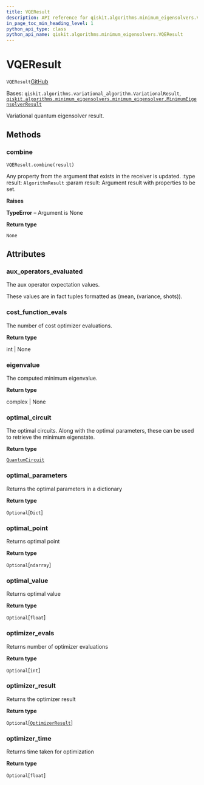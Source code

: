 ```yaml
---
title: VQEResult
description: API reference for qiskit.algorithms.minimum_eigensolvers.VQEResult
in_page_toc_min_heading_level: 1
python_api_type: class
python_api_name: qiskit.algorithms.minimum_eigensolvers.VQEResult
---
```


# VQEResult

<span id="qiskit.algorithms.minimum_eigensolvers.VQEResult" />

`VQEResult`[GitHub](https://github.com/qiskit/qiskit/tree/stable/0.40/qiskit/algorithms/minimum_eigensolvers/vqe.py "view source code")

Bases: `qiskit.algorithms.variational_algorithm.VariationalResult`, [`qiskit.algorithms.minimum_eigensolvers.minimum_eigensolver.MinimumEigensolverResult`](qiskit.algorithms.minimum_eigensolvers.MinimumEigensolverResult "qiskit.algorithms.minimum_eigensolvers.minimum_eigensolver.MinimumEigensolverResult")

Variational quantum eigensolver result.

## Methods

### combine

<span id="qiskit.algorithms.minimum_eigensolvers.VQEResult.combine" />

`VQEResult.combine(result)`

Any property from the argument that exists in the receiver is updated. :type result: `AlgorithmResult` :param result: Argument result with properties to be set.

**Raises**

**TypeError** – Argument is None

**Return type**

`None`

## Attributes

<span id="qiskit.algorithms.minimum_eigensolvers.VQEResult.aux_operators_evaluated" />

### aux\_operators\_evaluated

The aux operator expectation values.

These values are in fact tuples formatted as (mean, (variance, shots)).

<span id="qiskit.algorithms.minimum_eigensolvers.VQEResult.cost_function_evals" />

### cost\_function\_evals

The number of cost optimizer evaluations.

**Return type**

int | None

<span id="qiskit.algorithms.minimum_eigensolvers.VQEResult.eigenvalue" />

### eigenvalue

The computed minimum eigenvalue.

**Return type**

complex | None

<span id="qiskit.algorithms.minimum_eigensolvers.VQEResult.optimal_circuit" />

### optimal\_circuit

The optimal circuits. Along with the optimal parameters, these can be used to retrieve the minimum eigenstate.

**Return type**

[`QuantumCircuit`](qiskit.circuit.QuantumCircuit "qiskit.circuit.quantumcircuit.QuantumCircuit")

<span id="qiskit.algorithms.minimum_eigensolvers.VQEResult.optimal_parameters" />

### optimal\_parameters

Returns the optimal parameters in a dictionary

**Return type**

`Optional`\[`Dict`]

<span id="qiskit.algorithms.minimum_eigensolvers.VQEResult.optimal_point" />

### optimal\_point

Returns optimal point

**Return type**

`Optional`\[`ndarray`]

<span id="qiskit.algorithms.minimum_eigensolvers.VQEResult.optimal_value" />

### optimal\_value

Returns optimal value

**Return type**

`Optional`\[`float`]

<span id="qiskit.algorithms.minimum_eigensolvers.VQEResult.optimizer_evals" />

### optimizer\_evals

Returns number of optimizer evaluations

**Return type**

`Optional`\[`int`]

<span id="qiskit.algorithms.minimum_eigensolvers.VQEResult.optimizer_result" />

### optimizer\_result

Returns the optimizer result

**Return type**

`Optional`\[[`OptimizerResult`](qiskit.algorithms.optimizers.OptimizerResult "qiskit.algorithms.optimizers.optimizer.OptimizerResult")]

<span id="qiskit.algorithms.minimum_eigensolvers.VQEResult.optimizer_time" />

### optimizer\_time

Returns time taken for optimization

**Return type**

`Optional`\[`float`]

